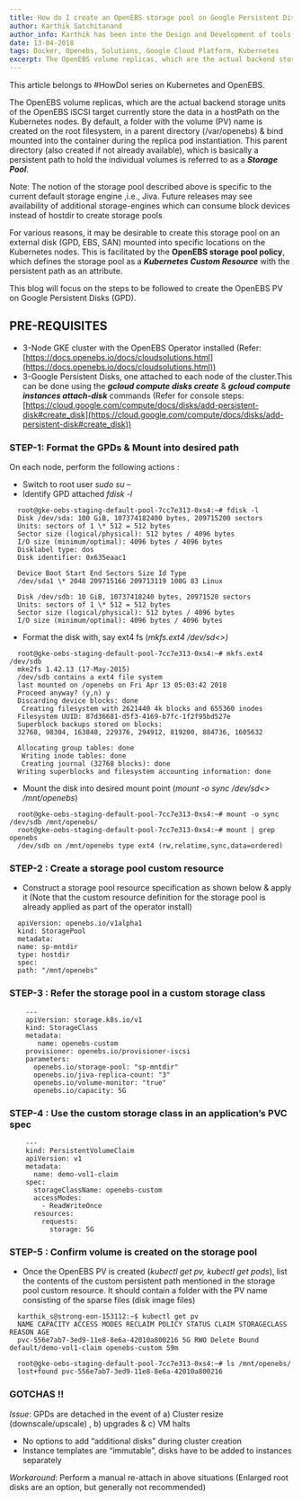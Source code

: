 ```yaml
---
title: How do I create an OpenEBS storage pool on Google Persistent Disk
author: Karthik Satchitanand
author_info: Karthik has been into the Design and Development of tools for infrastructure as code, software testing performance & benchmarking & chaos engineering.
date: 13-04-2018
tags: Docker, Openebs, Solutions, Google Cloud Platform, Kubernetes
excerpt: The OpenEBS volume replicas, which are the actual backend storage units of the OpenEBS iSCSI target currently store the data in a hostPath on the Kubernetes nodes.
---
```


This article belongs to #HowDoI series on Kubernetes and OpenEBS.

The OpenEBS volume replicas, which are the actual backend storage units of the OpenEBS iSCSI target currently store the data in a hostPath on the Kubernetes nodes. By default, a folder with the volume (PV) name is created on the root filesystem, in a parent directory (/var/openebs) & bind mounted into the container during the replica pod instantiation. This parent directory (also created if not already available), which is basically a persistent path to hold the individual volumes is referred to as a **_Storage Pool_**.

Note: The notion of the storage pool described above is specific to the current default storage engine ,i.e., Jiva. Future releases may see availability of additional storage-engines which can consume block devices instead of hostdir to create storage pools

For various reasons, it may be desirable to create this storage pool on an external disk (GPD, EBS, SAN) mounted into specific locations on the Kubernetes nodes. This is facilitated by the **OpenEBS storage pool policy**, which defines the storage pool as a **_Kubernetes Custom Resource_** with the persistent path as an attribute.

This blog will focus on the steps to be followed to create the OpenEBS PV on Google Persistent Disks (GPD).

## PRE-REQUISITES

- 3-Node GKE cluster with the OpenEBS Operator installed (Refer: [https://docs.openebs.io/docs/cloudsolutions.html](https://docs.openebs.io/docs/cloudsolutions.html))
- 3-Google Persistent Disks, one attached to each node of the cluster.This can be done using the **_gcloud compute disks create_** & **_gcloud compute instances attach-disk_** commands (Refer for console steps: [https://cloud.google.com/compute/docs/disks/add-persistent-disk#create_disk](https://cloud.google.com/compute/docs/disks/add-persistent-disk#create_disk))

### STEP-1: Format the GPDs & Mount into desired path

On each node, perform the following actions :

- Switch to root user _sudo su –_
- Identify GPD attached _fdisk -l_

```
  root@gke-oebs-staging-default-pool-7cc7e313-0xs4:~# fdisk -l
  Disk /dev/sda: 100 GiB, 107374182400 bytes, 209715200 sectors
  Units: sectors of 1 \* 512 = 512 bytes
  Sector size (logical/physical): 512 bytes / 4096 bytes
  I/O size (minimum/optimal): 4096 bytes / 4096 bytes
  Disklabel type: dos
  Disk identifier: 0x635eaac1

  Device Boot Start End Sectors Size Id Type
  /dev/sda1 \* 2048 209715166 209713119 100G 83 Linux

  Disk /dev/sdb: 10 GiB, 10737418240 bytes, 20971520 sectors
  Units: sectors of 1 \* 512 = 512 bytes
  Sector size (logical/physical): 512 bytes / 4096 bytes
  I/O size (minimum/optimal): 4096 bytes / 4096 bytes
```

- Format the disk with, say ext4 fs (_mkfs.ext4 /dev/sd<>)_

```
  root@gke-oebs-staging-default-pool-7cc7e313-0xs4:~# mkfs.ext4 /dev/sdb
  mke2fs 1.42.13 (17-May-2015)
  /dev/sdb contains a ext4 file system
  last mounted on /openebs on Fri Apr 13 05:03:42 2018
  Proceed anyway? (y,n) y
  Discarding device blocks: done
   Creating filesystem with 2621440 4k blocks and 655360 inodes
  Filesystem UUID: 87d36681-d5f3-4169-b7fc-1f2f95bd527e
  Superblock backups stored on blocks:
  32768, 98304, 163840, 229376, 294912, 819200, 884736, 1605632

  Allocating group tables: done
   Writing inode tables: done
   Creating journal (32768 blocks): done
  Writing superblocks and filesystem accounting information: done
```

- Mount the disk into desired mount point (_mount -o sync /dev/sd<> /mnt/openebs_)

```
  root@gke-oebs-staging-default-pool-7cc7e313-0xs4:~# mount -o sync /dev/sdb /mnt/openebs/
  root@gke-oebs-staging-default-pool-7cc7e313-0xs4:~# mount | grep openebs
  /dev/sdb on /mnt/openebs type ext4 (rw,relatime,sync,data=ordered)
```

### STEP-2 : Create a storage pool custom resource

- Construct a storage pool resource specification as shown below & apply it (Note that the custom resource definition for the storage pool is already applied as part of the operator install)

```
  apiVersion: openebs.io/v1alpha1
  kind: StoragePool
  metadata:
  name: sp-mntdir
  type: hostdir
  spec:
  path: "/mnt/openebs"
```

### STEP-3 : Refer the storage pool in a custom storage class

```
    ---
    apiVersion: storage.k8s.io/v1
    kind: StorageClass
    metadata:
       name: openebs-custom
    provisioner: openebs.io/provisioner-iscsi
    parameters:
      openebs.io/storage-pool: "sp-mntdir"
      openebs.io/jiva-replica-count: "3"
      openebs.io/volume-monitor: "true"
      openebs.io/capacity: 5G
```

### STEP-4 : Use the custom storage class in an application’s PVC spec

```
    ---
    kind: PersistentVolumeClaim
    apiVersion: v1
    metadata:
      name: demo-vol1-claim
    spec:
      storageClassName: openebs-custom
      accessModes:
        - ReadWriteOnce
      resources:
        requests:
          storage: 5G
```

### STEP-5 : Confirm volume is created on the storage pool

- Once the OpenEBS PV is created (_kubectl get pv, kubectl get pods_), list the contents of the custom persistent path mentioned in the storage pool custom resource. It should contain a folder with the PV name consisting of the sparse files (disk image files)

```
  karthik_s@strong-eon-153112:~$ kubectl get pv
  NAME CAPACITY ACCESS MODES RECLAIM POLICY STATUS CLAIM STORAGECLASS REASON AGE
  pvc-556e7ab7-3ed9-11e8-8e6a-42010a800216 5G RWO Delete Bound default/demo-vol1-claim openebs-custom 59m

  root@gke-oebs-staging-default-pool-7cc7e313-0xs4:~# ls /mnt/openebs/
  lost+found pvc-556e7ab7-3ed9-11e8-8e6a-42010a800216
```

### GOTCHAS !!

_Issue_: GPDs are detached in the event of a) Cluster resize (downscale/upscale) , b) upgrades & c) VM halts

- No options to add “additional disks” during cluster creation
- Instance templates are “immutable”, disks have to be added to instances separately

_Workaround_: Perform a manual re-attach in above situations (Enlarged root disks are an option, but generally not recommended)
